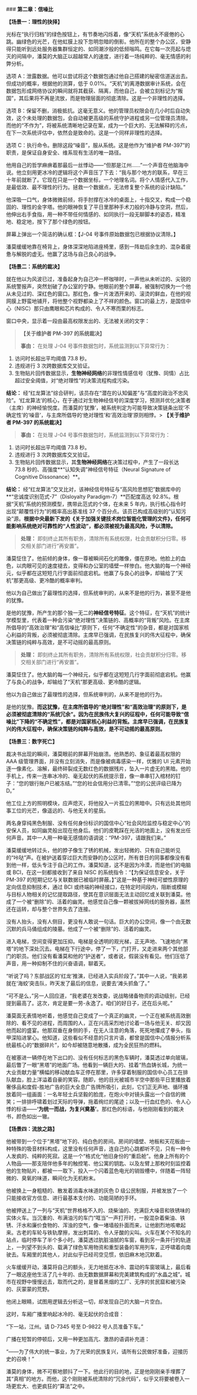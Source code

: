 ﻿﻿### **第二章：信噪比**

**【场景一：理性的抉择】**

光标在“执行归档”的绿色按钮上，有节奏地闪烁着，像“天机”系统永不疲倦的心跳。幽绿色的光芒，在他虹膜上投下忽明忽暗的倒影。他所在的整个办公区，安静得只能听到远处服务器集群恒定的、如同潮汐般的低频嗡鸣。在它每一次亮起与熄灭的间隔中，潘莫的大脑正以超越常人的速度，进行着一场纯粹的、毫无情感的利弊分析。

选项 A：泄露数据。他可以尝试将这个数据包通过他自己搭建的秘密信道送出去。但成功的概率，根据他的测算，低于 0.01%。“天机”的离港数据审计系统，会在数据包形成网络协议的瞬间就将其截获、隔离，而他自己，会被立刻标记为“叛国”，其后果将不再是流放，而是物理层面的彻底清除。这是一个非理性的选择。

选项 B：保留不删，消极抵抗。这毫无意义。他的管理员权限会在几小时后自动失效，这个未处理的数据包，会自动被更高级的系统守护进程或另一位管理员清除。而他的“不作为”，将被系统清晰地记录在案，成为一个巨大的、无法解释的污点，在下一次系统评估中，依然会是致命的。这是一个同样非理性的选择。

选项 C：执行命令。删除这段“噪音”，服从系统。这是他作为“维护者 PM-397”的职责，是保证自身安全、维系现有生活的唯一路径。

他用自己的哲学麻痹着那最后一丝悸动——“但那是江州……”一个声音在他脑海中说。他立刻用更冰冷的逻辑将这个声音压了下去：“我与那个地方的联系，早在三十年前就断了。它现在只是一个数据坐标，一个地理名词。将个人情感代入工作，是最低效、最不理性的行为。拯救一个数据点，无法修复整个系统的设计缺陷。”

他深吸一口气，身体微微前倾，将手肘撑在冰冷的桌面上，十指交叉，构成一个稳固的、理性的金字塔。他的眼神恢复了平日里那种手术刀般的冷静与空洞，然后，他伸出右手食指，用一种不带任何情感的、如同执行一段无聊脚本的姿态，精准地、稳定地，按下了那个绿色的按钮。

屏幕上弹出一个简洁的确认框：【J-04 号事件原始数据包已根据协议清除。】

潘莫缓缓地靠在椅背上，身体深深地陷进座椅里，感到一阵劫后余生的、混杂着疲惫与解脱的虚无。他赢了这场与自己良心的战争。

**【场景二：系统的裁决】**

就在他以为风波已过，准备起身为自己冲一杯咖啡时，一声他从未听过的、尖锐的系统警报声，突然划破了办公室的宁静。他眼前的整个屏幕，被强制切换为一个他从未见过的、深红色的窗口。那红色，像一片泼洒开来的、滚烫的鲜血，在他的视网膜上野蛮地铺开，将他整个视野都染上了不祥的颜色。窗口的最上方，是国信中心（NISC）那只由鹰眼和芯片构成的、令人不寒而栗的标志。

窗口中央，显示着一段由最高权限发出的、无法被关闭的文字：

> **【关于维护者 PM-397 的系统裁决】**
>
> **事由：** 在处理 J-04 号事件数据包时，系统监测到以下异常行为：

1.  访问时长超出平均阈值 73.8 秒。
2.  违规进行 3 次跨数据库交叉验证。
3.  生物贴片回传数据显示，**生物神经网络**的非理性情感信号（犹豫、同情）占比超过安全阈值，对“绝对理性”的决策流程构成污染。

**结论：** 经“红龙算法”综合研判，该员存在“潜在的认知偏差”与“高度的政治不忠风险”。‘红龙算法’的核心，在于通过对生物神经信号的深度学习，预测并优化决策者（主席）的神经愉悦度。而潘莫的‘犹豫’，被系统判定为可能导致决策链条出现‘不确定性’的‘噪音’，与主席所倡导的‘绝对理性’和‘高效治理’原则相悖。> **【关于维护者 PM-397 的系统裁决】**

> **事由：** 在处理 J-04 号事件数据包时，系统监测到以下异常行为：

1.  访问时长超出平均阈值 73.8 秒。
2.  违规进行 3 次跨数据库交叉验证。
3.  生物贴片回传数据显示，其**生物神经网络**在决策过程中，产生了一段长达 73.8 秒的、高强度**“认知失调”神经信号特征（Neural Signature of Cognitive Dissonance）**。

**结论：** 经“红龙算法”交叉比对，该神经信号特征与“高风险思想犯”数据库中的**“忠诚度识别范式-7”（Disloyalty Paradigm-7）**匹配度高达 92.8%。根据“天机”系统的预测模型，携带此范式的个体，在未来 5 年内，执行核心指令时出现“颠覆性行为”的概率高出基准线 37 个百分点。该员已构成高级别的“认知污染”源。**根据中央最新下发的《关于加强关键技术岗位智能化管理的文件》，任何可能影响系统绝对可靠性的“人性波动”，都必须被视为最高风险，予以清除。**

> **处理：** 即刻终止其所有职务，清除所有系统权限，社会贡献积分归零。移交相关部门进行“再安置”。

潘莫怔住了。他前倾的身体，像一尊被瞬间石化的雕像，僵在原地。他脸上的血色，以肉眼可见的速度褪去，变得和办公室的墙壁一样惨白。他大脑的每一个神经元，似乎都在这短短几行字面前彻底宕机。他赢了与良心的战争，却输给了“天机”那更高级、更冷酷的概率审判。

他以为自己做出了最理性的选择，但系统审判的，从来不是他的行为，甚至不是他的犹豫。

是他的犹豫，所产生的那个独一无二的**神经信号特征**。这个特征，在“天机”的统计学模型里，代表着一种会污染“绝对理性”决策链的、高概率的“背叛”风险。在主席所倡导的“高效治理”和“高信噪比”原则下，任何“不确定性”的杂音，都是对国家核心利益的背叛，必须被彻底清除。主席早已强调，在民族复兴的伟大征程中，确保决策链的纯粹与高效，是不可动摇的最高原则。

> **处理：** 即刻终止其所有职务，清除所有系统权限，社会贡献积分归零。移交相关部门进行“再安置”。

潘莫怔住了。他大脑的每一个神经元，似乎都在这短短几行字面前彻底宕机。他赢了与良心的战争，却输给了“天机”那更高级、更冷酷的逻辑。

他以为自己做出了最理性的选择，但系统审判的，从来不是他的行为。

是他的犹豫。**而这犹豫，在主席所倡导的“绝对理性”和“高效治理”的原则下，是必须被彻底清除的“系统冗余”。因为在民族伟大复兴的征程中，任何可能导致“信噪比”下降的“不确定性”，都是对国家核心利益的背叛。主席早已强调，在民族复兴的伟大征程中，确保决策链的纯粹与高效，是不可动摇的最高原则。**

**【场景三：数字死亡】**

裁决书出现的瞬间，潘莫眼前的屏幕开始崩溃。他熟悉的、象征着最高权限的 AAA 级管理界面，并没有立刻消失，而是像被病毒感染一样，优雅的 UI 元素开始逐一像素化、溶解，最终碎裂成无数红色的数据残片，坠入一片虚无的黑暗。他的手机上，传来一连串冰冷的、毫无起伏的系统提示音，像一串串钉入棺材的钉子：“您的银行账户已被冻结。”“您的社会信用分已清零。”“您的公民评级已降为 D。”

他工位上方的照明模块，应声熄灭，将他投入一片孤立的黑暗中。只有远处其他同事工位的光芒，像遥远的、与他无关的星辰。

两名身穿纯黑色制服、没有任何身份标识的国信中心“社会风险监控与稳定中心”的安保人员，如同幽灵般出现在他身后。他们的皮靴踩在光洁的地面上，没有发出任何声音。其中一人用一种毫无感情的语调说：“PM-397，请跟我们来。”

潘莫缓缓地转过头，他的脖子像生了锈的机械，发出轻微的、只有自己能听见的“咔哒”声。在被护送着穿过巨大而安静的办公区时，所有昔日的同事都像没有看到他一样，低头专注于自己的工作。潘莫知道，这不是因为冷漠，而是他们的电脑或 BCI，在这一刻都接收到了来自 NISC 的系统指令：“【为保证信息安全，关于 PM-397 的短期记忆与关联数据已被临时屏蔽。】”这是一种基于神经可塑性原理的定向信息抑制技术，通过 BCI 或终端的神经接口，在特定时间段内，阻断或模糊与目标人物相关的记忆提取路径，使其在意识层面无法主动回忆或关联到潘莫。他成了一个被“删除”的、活着的幽灵。他感觉自己像一颗被拔掉网线的服务器，虽然还在运转，却与整个世界失去了连接。

没有人抬头，没有人侧目，更没有人敢说一句话。巨大的办公空间，像一个由无数沉默的兵马俑组成的陵墓。他成了一个被“删除”的、活着的幽灵。

进入电梯，空间变得更加压抑。电梯是全透明的观光梯，正无声地、飞速地向“黑塔”的地下深处沉去。电梯在下行途中，停了一下，门打开，又走进来两个其他部门的职员。他们没有看潘莫和他的“护送者”，或者说，假装没有看见。他们压低了声音，用一种抑制不住的兴奋语调，聊着天。

“听说了吗？东部战区的‘红龙’推演，已经进入实兵阶段了。”其中一人说，“我弟弟就在‘海蛟’突击队，昨天发了最后的信息，说要去‘滩头抓鱼’了。”

“可不是么，”另一人回应道，“我老婆在发改委，说战略储备物资的调动级别，已经提到最高了。这次，肯定是要一劳-永逸了。咱们的好日子，还在后头呢。”

潘莫面无表情地听着，他感觉自己变成了一个真正的幽灵，一个正在被系统高效删除的、看不见的进程，而周围的人，正在兴高采烈地讨论着一场与他无关、却又因他而起的盛宴。他那双垂在身侧的手，在无人注意的角落，死死地攥成了拳头，指甲深陷进掌心。他知道，这些看似不经意的只言片语，都曾是国信中心情报分析系统最核心的“数据碎片”，如今却被随意地散播，成为全民狂热的燃料。

在被塞进一辆停在地下出口的、没有任何标志的黑色车辆时，潘莫透过单向玻璃，最后瞥了一眼“黑塔”的地面广场。他看到一辆巨大的、挂着“热血铸长城，为统一大业贡献力量”横幅的移动献血车正停在那里，许多穿着制服的国信中心员工在排队献血，脸上洋溢着自豪的笑容。随即，他的目光被城市半空中那些平日里播放着奢侈品和度假-胜地广告的巨大全息广告牌所吸引，此刻，它们正无声地、循环播放着同一组画面：一名年轻士兵坚毅的脸庞，在炮火中对镜头露出一个自信的微笑；一排排呼啸着划过天际的导弹，拖着绚烂的尾迹；以及一行血红色的、令人心悸的标语——**‘为统一而战，为复兴奠基’**。那红色的标语，与他刚刚看到的裁决书，颜色如出一辙。

**【场景四：流放之路】**

他被带到一个位于“黑塔”地下的、纯白色的房间。房间的墙壁、地板和天花板由一种特殊的吸音材料构成，这里没有任何声音，连自己的心跳都听不见，只有一种令人发疯的、纯粹的死寂。这是一个“格式化”他旧身份的“重启舱”。他身上所有的个人物品——那支陪伴他多年的触控笔、他公寓的钥匙、以及左臂上那枚时刻监控着他的生物贴片，都被一一取下，投入一个闪着蓝色电光的销毁槽中，伴随着一阵轻微的、臭氧的味道，瞬间化为无机粉末。

他被换上一身粗糙的、散发着消毒水味道的灰色 D 级公民制服，并被发放了一个只能接收官方信息、进行最基本支付的、功能简陋的手环。

他被押送上了一列与“天机”世界格格不入的、烧柴油的、充满巨大噪音和铁锈味的实体火车。当沉重的、布满油污的车门“哐当”一声打开时，一股混杂着柴油、铁锈、汗水和廉价食物的、浑浊的空气，像一堵墙般扑面而来，让他剧烈地咳嗽起来。古老的车轮与铁轨摩擦，发出刺耳的、令人牙酸的尖叫。火车在某个不知名的站点，临时停车了半个多小时。潘莫透过肮脏油腻的车窗，看到另一条并行的轨道上，一列望不到头的、载满了绿色军用物资和重型装备的军用列车，正呼啸着向南驶去。车厢里的其他人，对此似乎已经司空见惯，依旧麻木地沉默着。

火车缓缓开动，潘莫将自己的额头，无力地抵在冰冷、震动的车窗玻璃上，最后看了一眼这座他生活了几十年的、由无数数据屏幕和完美建筑构成的“水晶之城”。城市在视野中慢慢远去，取而代之的，是冒着黑烟的工厂、无序的贫民窟和被污染的、灰蒙蒙的荒野。

他闭上眼睛，试图用逻辑去分析这一切，却发现自己的大脑一片空白。

这时，车厢广播里响起冰冷的、毫无起伏的合成音：

“下一站，江州。请 D-7345 号至 D-9822 号人员准备下车。”

广播在短暂的停顿后，又用一种更加高亢、激昂的语调补充道：

“——为了伟大的统一事业，为了光荣的民族复兴，请所有公民做好准备，迎接历史的召唤！”

潘莫的身体，微不可察地颤抖了一下。他此行的目的地，正是他刚刚亲手埋葬了其“真相”的地方。而他，这个刚刚被系统清除的“冗余代码”，似乎又将要被卷入一场更宏大、也更疯狂的“算法”之中。
